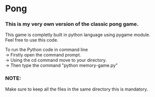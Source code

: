 # Pong
<h3>This is my very own version of the classic pong game.</h3>

This game is completly built in python language using pygame module.<br>
Feel free to use this code.

To run the Python code in command line<br>
-> Firstly open the command prompt.<br>
-> Using the cd command move to your directory.<br>
-> Then type the command "python memory-game.py"<br>

<h3>NOTE:</h3> Make sure to keep all the files in the same directory this is mandatory.
